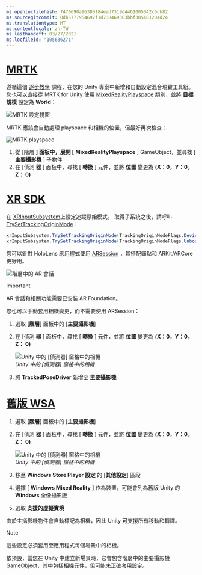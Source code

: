```yaml
---
ms.openlocfilehash: 7470690a96380184ead7319d4461005042c6db82
ms.sourcegitcommit: 0db5777954697f1d738469363bbf385481204d24
ms.translationtype: MT
ms.contentlocale: zh-TW
ms.lasthandoff: 03/27/2021
ms.locfileid: "105636271"
---
```

# <a name="mrtk"></a>[MRTK](#tab/mrtk)
<!-- NEVER CHANGE THE ABOVE LINE! -->

遵循這個 [逐步教學](../../tutorials/mr-learning-base-01.md) 課程，在您的 Unity 專案中新增和自動設定混合現實工具組。 您也可以直接從 MRTK for Unity 使用 [MixedRealityPlayspace](https://docs.microsoft.com/dotnet/api/microsoft.mixedreality.toolkit.mixedrealityplayspace) 類別，並將 **目標規模** 設定為 **World**：

![MRTK 設定視窗](../../images/mrtk-target-scale.png)

MRTK 應該會自動處理 playspace 和相機的位置，但最好再次檢查：

![MRTK playspace](../../images/mrtk-playspace.png)

1. 從 [階層 **] 面板中，展開 [** **MixedRealityPlayspace** ] GameObject，並尋找 [ **主要攝影機** ] 子物件
2. 在 [偵測 **器** ] 面板中，尋找 [ **轉換** ] 元件，並將 **位置** 變更為 **(X：0，Y：0，Z： 0)**

# <a name="xr-sdk"></a>[XR SDK](#tab/xr)
<!-- NEVER CHANGE THE ABOVE LINE! -->

在 [XRInputSubsystem](https://docs.unity3d.com/Documentation/ScriptReference/XR.XRInputSubsystem.html)上設定追蹤原始模式。 取得子系統之後，請呼叫 [TrySetTrackingOriginMode](https://docs.unity3d.com/Documentation/ScriptReference/XR.XRInputSubsystem.TrySetTrackingOriginMode.html)：

```cs
xrInputSubsystem.TrySetTrackingOriginMode(TrackingOriginModeFlags.Device);
xrInputSubsystem.TrySetTrackingOriginMode(TrackingOriginModeFlags.Unbounded); // Recommendation for OpenXR
```

您可以針對 HoloLens 應用程式使用 [ARSession](https://docs.unity3d.com/Packages/com.unity.xr.arfoundation@2.1/manual/index.html#installing-ar-foundation) ，其搭配錨點和 ARKit/ARCore 更好用。

![階層中的 AR 會話](../../images/xrsdk-arsession.png)

> [!IMPORTANT]
> AR 會話和相關功能需要已安裝 AR Foundation。

您也可以手動套用相機變更，而不需要使用 ARSession：

1. 選取 **[階層**] 面板中的 [**主要攝影機**]
1. 在 [偵測 **器** ] 面板中，尋找 [ **轉換** ] 元件，並將 **位置** 變更為 **(X：0，Y：0，Z： 0)**

   ![Unity 中的 [偵測器] 窗格中的相機](../../images/maincamera-350px.png)  
   *Unity 中的 [偵測器] 窗格中的相機*

1. 將 **TrackedPoseDriver** 新增至 **主要攝影機**

# <a name="legacy-wsa"></a>[舊版 WSA](#tab/wsa)
<!-- NEVER CHANGE THE ABOVE LINE! -->

1. 選取 **[階層**] 面板中的 [**主要攝影機**]
1. 在 [偵測 **器** ] 面板中，尋找 [ **轉換** ] 元件，並將 **位置** 變更為 **(X：0，Y：0，Z： 0)**

   ![Unity 中的 [偵測器] 窗格中的相機](../../images/maincamera-350px.png)  
   *Unity 中的 [偵測器] 窗格中的相機*

1. 移至 **Windows Store Player 設定** 的 [**其他設定**] 區段
1. 選擇 [ **Windows Mixed Reality** ] 作為裝置，可能會列為舊版 Unity 的 **Windows** 全像攝影版
1. 選取 **支援的虛擬實境**

由於主攝影機物件會自動標記為相機，因此 Unity 可支援所有移動和轉譯。

>[!NOTE]
>這些設定必須套用至應用程式每個場景中的相機。
>
>依預設，當您在 Unity 中建立新場景時，它會包含階層中的主要攝影機 GameObject，其中包括相機元件，但可能未正確套用設定。